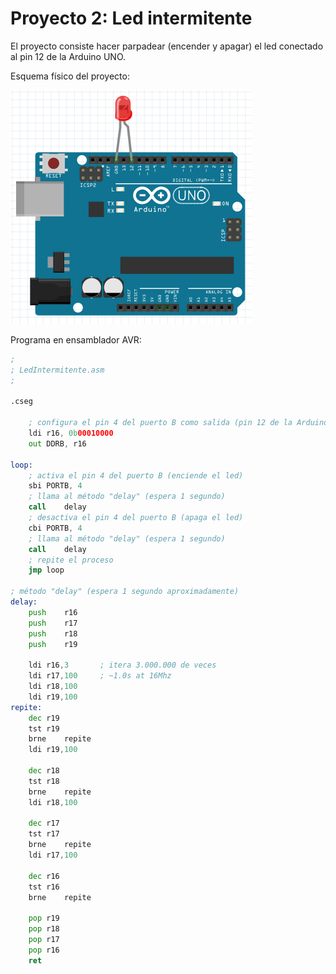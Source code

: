 # Proyecto 2: Led intermitente

El proyecto consiste hacer parpadear (encender y apagar) el led conectado al pin 12 de la Arduino UNO. 

Esquema físico del proyecto:

![Esquema del proyecto](imagenes/proyecto1-esquema.png)

Programa en ensamblador AVR:

```asm
;
; LedIntermitente.asm
;

.cseg

	; configura el pin 4 del puerto B como salida (pin 12 de la Arduino)
	ldi	r16, 0b00010000
	out	DDRB, r16

loop:
	; activa el pin 4 del puerto B (enciende el led)
	sbi	PORTB, 4
	; llama al método "delay" (espera 1 segundo)
	call	delay
	; desactiva el pin 4 del puerto B (apaga el led)
	cbi	PORTB, 4
	; llama al método "delay" (espera 1 segundo)
	call	delay
	; repite el proceso
	jmp	loop

; método "delay" (espera 1 segundo aproximadamente)
delay:
	push	r16
	push	r17
	push	r18
	push	r19

	ldi	r16,3		; itera 3.000.000 de veces
	ldi	r17,100		; ~1.0s at 16Mhz
	ldi	r18,100		
	ldi	r19,100		
repite:
	dec	r19
	tst	r19
	brne	repite
	ldi	r19,100

	dec	r18
	tst	r18
	brne	repite
	ldi	r18,100

	dec	r17
	tst	r17
	brne	repite
	ldi	r17,100

	dec	r16
	tst	r16
	brne	repite

	pop	r19
	pop	r18
	pop	r17
	pop	r16
	ret
```
